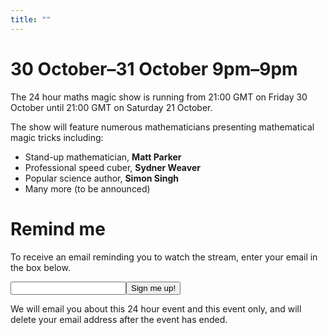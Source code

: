```yaml
---
title: ""
---
```


30 October&ndash;31 October 9pm&ndash;9pm
=========================================

The 24 hour maths magic show is running
from 21:00 GMT on Friday 30 October until 21:00 GMT on Saturday 21 October.

The show will feature numerous mathematicians presenting mathematical magic tricks including:

- Stand-up mathematician, <strong>Matt Parker</strong>
- Professional speed cuber, <strong>Sydner Weaver</strong>
- Popular science author, <strong>Simon Singh</strong>
- Many more (to be announced)


Remind me
=========

To receive an email reminding you to watch the stream, enter your email in the box below.

<form method="post" action="https://mscroggs.co.uk/24hr.php">
<input name="email"><input type="submit" value="Sign me up!">
</form>

We will email you about this 24 hour event and this event only, and will delete your email address
after the event has ended.
